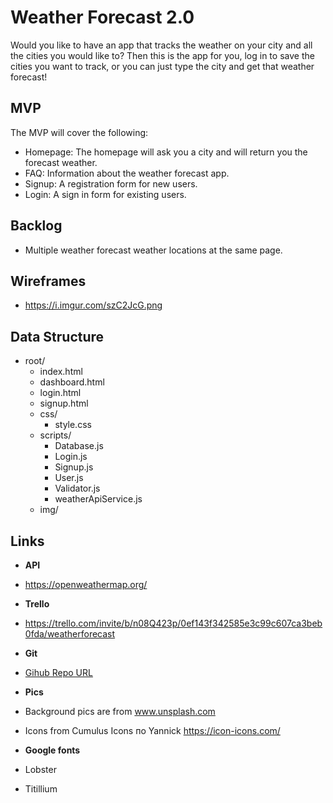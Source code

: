 # Weather Forecast 2.0
Would you like to have an app that tracks the weather on your city and all the cities you would like to?
Then this is the app for you, log in to save the cities you want to track, or you can just type the city and get that weather forecast!
## MVP
The MVP will cover the following:

-   Homepage: The homepage will ask you a city and will return you the forecast weather.
-   FAQ: Information about the weather forecast app.
-   Signup: A registration form for new users.
-   Login: A sign in form for existing users.


## Backlog
-   Multiple weather forecast weather locations at the same page.
## Wireframes
- https://i.imgur.com/szC2JcG.png

## Data Structure
- root/
  - index.html
  - dashboard.html
  - login.html
  - signup.html
  - css/
    - style.css
  - scripts/
    - Database.js
    - Login.js
    - Signup.js
    - User.js
    - Validator.js
    - weatherApiService.js
  - img/

## Links
- **API**
- https://openweathermap.org/

- **Trello**
- https://trello.com/invite/b/n08Q423p/0ef143f342585e3c99c607ca3beb0fda/weatherforecast

- **Git**

- [Gihub Repo URL](https://github.com/AndreuSCK/WeatherForecast2.0)

- **Pics**
- Background pics are from www.unsplash.com
- Icons from Cumulus Icons по Yannick  https://icon-icons.com/ 

- **Google fonts**
- Lobster
- Titillium